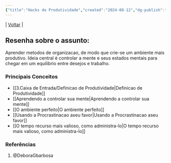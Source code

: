 ```yaml
---
{"title":"Hacks de Produtividade","created":"2024-08-12","dg-publish":true,"tags":["pessoal/estudos","pessoal"],"permalink":"/1-minha-vida/hacks-de-produtividade/","dgPassFrontmatter":true}
---
```


| [Voltar](index) |
## Resenha sobre o assunto:
Aprender metodos de organizacao, de modo que crie-se um ambiente mais produtivo. Ideia central è controlar a mente e seus estados mentais para chegar em um equilibrio entre desejos e trabalho.
### Principais Conceitos
- [[3.Caixa de Entrada/Definicao de Produtividade\|Definicao de Produtividade]]
- [[Aprendendo a controlar sua mente\|Aprendendo a controlar sua mente]]
- [[O ambiente perfeito\|O ambiente perfeito]]
- [[Usando a Procrastinacao aseu favor\|Usando a Procrastinacao aseu favor]]
- [[O tempo recurso mais valioso, como administra-lo\|O tempo recurso mais valioso, como administra-lo]]
### Referências
1. @DeboraGbarbosa